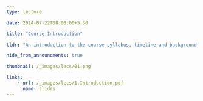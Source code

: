 ```yaml
---
type: lecture

date: 2024-07-22T08:00:00+5:30

title: "Course Introduction"

tldr: "An introduction to the course syllabus, timeline and background."

hide_from_announcments: true

thumbnail: /_images/lecs/01.png

links: 
    - url: /_images/lecs/1.Introduction.pdf
      name: slides  
---
```

